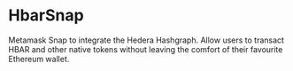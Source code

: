 # HbarSnap

Metamask Snap to integrate the Hedera Hashgraph. Allow users to transact HBAR and other native tokens without leaving the comfort of their favourite Ethereum wallet.
